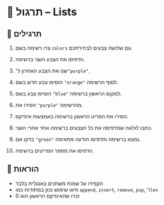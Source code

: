 # 📘 תרגול – Lists

## 🧪 תרגילים

1. צרו רשימה בשם `colors` עם שלושה צבעים לבחירתכם.

2. הדפיסו את הצבע השני ברשימה.

3. שנו את הצבע האחרון ל־`"purple"`.

4. הוסיפו צבע חדש בשם `"orange"` לסוף הרשימה.

5. הוסיפו צבע בשם `"blue"` למקום הראשון ברשימה.

6. הסירו את `"purple"` מהרשימה.

7. הסירו את הפריט הראשון ברשימה באמצעות אינדקס.

8. כתבו לולאה שמדפיסה את כל הצבעים ברשימה אחד אחרי השני.

9. בדקו אם `"green"` נמצא ברשימה והדפיסו הודעה מתאימה.

10. הדפיסו את מספר הפריטים ברשימה.

## 📌 הוראות

- הקפידו על שמות משתנים באנגלית בלבד  
- ודאו שימוש נכון במתודות כמו `append`, `insert`, `remove`, `pop`, ו־`len`
- זכרו שהאינדקס הראשון הוא 0
